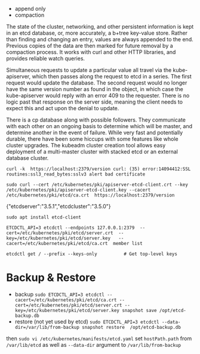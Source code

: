 - append only
- compaction

The state of the cluster, networking, and other persistent information is kept in an etcd database, or, more accurately, a b+tree key-value store. Rather than finding and changing an entry, values are always appended to the end. Previous copies of the data are then marked for future removal by a compaction process. It works with curl and other HTTP libraries, and provides reliable watch queries.

Simultaneous requests to update a particular value all travel via the kube-apiserver, which then passes along the request to etcd in a series. The first request would update the database. The second request would no longer have the same version number as found in the object, in which case the kube-apiserver would reply with an error 409 to the requester. There is no logic past that response on the server side, meaning the client needs to expect this and act upon the denial to update.

There is a cp database along with possible followers. They communicate with each other on an ongoing basis to determine which will be master, and determine another in the event of failure. While very fast and potentially durable, there have been some hiccups with some features like whole cluster upgrades. The kubeadm cluster creation tool allows easy deployment of a multi-master cluster with stacked etcd or an external database cluster.


`curl -k  https://localhost:2379/version
curl: (35) error:14094412:SSL routines:ssl3_read_bytes:sslv3 alert bad certificate`

`sudo curl --cert /etc/kubernetes/pki/apiserver-etcd-client.crt --key /etc/kubernetes/pki/apiserver-etcd-client.key --cacert /etc/kubernetes/pki/etcd/ca.crt  https://localhost:2379/version`

{"etcdserver":"3.5.1","etcdcluster":"3.5.0"}

`sudo apt install etcd-client`
```
ETCDCTL_API=3 etcdctl --endpoints 127.0.0.1:2379  --cert=/etc/kubernetes/pki/etcd/server.crt  --key=/etc/kubernetes/pki/etcd/server.key   --cacert=/etc/kubernetes/pki/etcd/ca.crt  member list
```

`etcdctl get / --prefix --keys-only          # Get top-level keys`

# Backup & Restore
- backup
`sudo ETCDCTL_API=3 etcdctl --cacert=/etc/kubernetes/pki/etcd/ca.crt --cert=/etc/kubernetes/pki/etcd/server.crt --key=/etc/kubernetes/pki/etcd/server.key snapshot save /opt/etcd-backup.db`
- restore (not yet used by etcd)
`sudo ETCDCTL_API=3 etcdctl --data-dir=/var/lib/from-backup snapshot restore  /opt/etcd-backup.db`

then `sudo vi /etc/kubernetes/manifests/etcd.yaml`
set `hostPath.path` from `/var/lib/etcd` as well as `--data-dir` argument to `/var/lib/from-backup`
